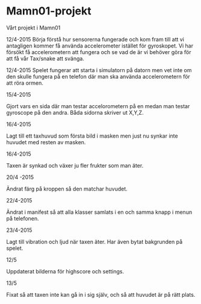 # Mamn01-projekt
Vårt projekt i Mamn01


12/4-2015
Börja förstå hur sensorerna fungerade och kom fram till att vi antagligen kommer få använda accelerometer istället för 
gyroskopet. Vi har försökt få accelerometern att fungera och se vad de är vi behöver göra för att få vår Tax/snake
att svänga.


12/4-2015 
Spelet fungerar att starta i simulatorn på datorn men vet inte om den skulle fungera på en telefon där man ska 
använda accelerometern för att röra ormen. 


15/4-2015

Gjort vars en sida där man testar accelorometern på en medan man testar gyroscope på den andra. Båda sidorna skriver ut X,Y,Z.

16/4-2015

Lagt till ett taxhuvud som första bild i masken men just nu synkar inte huvudet med resten av masken. 


16/4-2015

Taxen är synkad och växer ju fler frukter som man äter.

20/4 -2015

Ändrat färg på kroppen så den matchar huvudet.

22/4-2015

Ändrat i manifest så att alla klasser samlats i en och samma knapp i menun på telefonen.


23/4-2015

Lagt till vibration och ljud när taxen äter. Har även bytat bakgrunden på spelet.

12/5

Uppdaterat bilderna för highscore och settings.

13/5

Fixat så att taxen inte kan gå in i sig själv, och så att huvudet är på rätt plats. 
